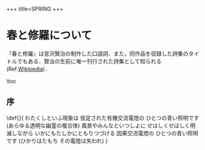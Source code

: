 +++
title=SPRING
+++

# 春と修羅について

『春と修羅』は宮沢賢治の制作した口語詞．また，同作品を収録した詩集のタイトルでもある．賢治の生前に唯一刊行された詩集として知られる(Ref.[Wikipedia](https://ja.wikipedia.org/wiki/%E6%98%A5%E3%81%A8%E4%BF%AE%E7%BE%85))．

\toc

## 序

\def{}{
    わたくしといふ現象は
    仮定された有機交流電燈の
    ひとつの青い照明です
    (あらゆる透明な幽霊の複合体)
    風景やみんなといつしよに
    せはしくせはしく明滅しながら
    いかにもたしかにともりつづける
    因果交流電燈の
    ひとつの青い照明です
    (ひかりはたもち その電燈は失われ)
}
